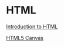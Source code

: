 # HTML

[Introduction to HTML](https://www.codecademy.com/learn/learn-html)

[HTML5 Canvas](https://classroom.udacity.com/courses/ud292)
